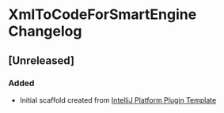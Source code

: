 <!-- Keep a Changelog guide -> https://keepachangelog.com -->

# XmlToCodeForSmartEngine Changelog

## [Unreleased]
### Added
- Initial scaffold created from [IntelliJ Platform Plugin Template](https://github.com/JetBrains/intellij-platform-plugin-template)
